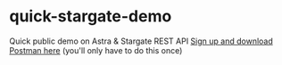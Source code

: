 # quick-stargate-demo
Quick public demo on Astra &amp; Stargate REST API
[Sign up and download Postman here](https://identity.getpostman.com/signup?continue=https%3A%2F%2Fgo.postman.co%2Fbuild) (you'll only have to do this once)